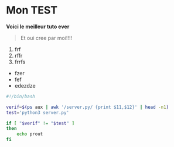 # Mon TEST
**Voici le meilleur tuto ever**

> Et oui cree par moi!!!!

1. frf
2. rffr
3. frrfs
* fzer
* fef
* edezdze




```sh
#!/bin/bash

verif=$(ps aux | awk '/server.py/ {print $11,$12}' | head -n1)
test='python3 server.py'

if [ "$verif" != "$test" ]
then
	echo prout
fi

```
